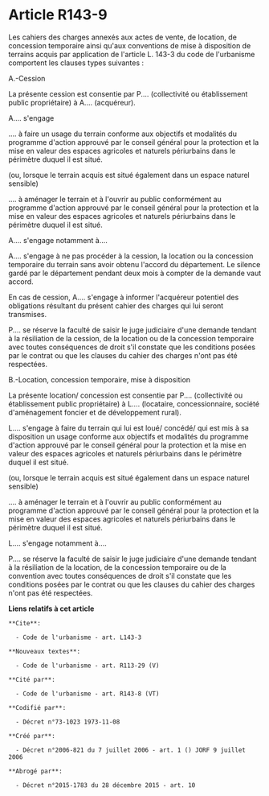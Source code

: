 # Article R143-9

Les cahiers des charges annexés aux actes de vente, de location, de concession temporaire ainsi qu'aux conventions de mise à
disposition de terrains acquis par application de l'article L. 143-3 du code de l'urbanisme comportent les clauses types
suivantes : 

A.-Cession 

La présente cession est consentie par P.... (collectivité ou établissement public propriétaire) à A.... (acquéreur). 

A.... s'engage

.... à faire un usage du terrain conforme aux objectifs et modalités du programme d'action approuvé par le conseil général
pour la protection et la mise en valeur des espaces agricoles et naturels périurbains dans le périmètre duquel il est situé. 

(ou, lorsque le terrain acquis est situé également dans un espace naturel sensible)

.... à aménager le terrain et à l'ouvrir au public conformément au programme d'action approuvé par le conseil général pour la
protection et la mise en valeur des espaces agricoles et naturels périurbains dans le périmètre duquel il est situé. 

A.... s'engage notamment à.... 

A.... s'engage à ne pas procéder à la cession, la location ou la concession temporaire du terrain sans avoir obtenu l'accord
du département. Le silence gardé par le département pendant deux mois à compter de la demande vaut accord. 

En cas de cession, A.... s'engage à informer l'acquéreur potentiel des obligations résultant du présent cahier des charges
qui lui seront transmises. 

P.... se réserve la faculté de saisir le juge judiciaire d'une demande tendant à la résiliation de la cession, de la location
ou de la concession temporaire avec toutes conséquences de droit s'il constate que les conditions posées par le contrat ou
que les clauses du cahier des charges n'ont pas été respectées. 

B.-Location, concession temporaire, mise à disposition 

La présente location/ concession est consentie par P.... (collectivité ou établissement public propriétaire) à L....
(locataire, concessionnaire, société d'aménagement foncier et de développement rural). 

L.... s'engage à faire du terrain qui lui est loué/ concédé/ qui est mis à sa disposition un usage conforme aux objectifs et
modalités du programme d'action approuvé par le conseil général pour la protection et la mise en valeur des espaces agricoles
et naturels périurbains dans le périmètre duquel il est situé. 

(ou, lorsque le terrain acquis est situé également dans un espace naturel sensible)

.... à aménager le terrain et à l'ouvrir au public conformément au programme d'action approuvé par le conseil général pour la
protection et la mise en valeur des espaces agricoles et naturels périurbains dans le périmètre duquel il est situé. 

L.... s'engage notamment à.... 

P.... se réserve la faculté de saisir le juge judiciaire d'une demande tendant à la résiliation de la location, de la
concession temporaire ou de la convention avec toutes conséquences de droit s'il constate que les conditions posées par le
contrat ou que les clauses du cahier des charges n'ont pas été respectées.

**Liens relatifs à cet article**

	**Cite**:

	  - Code de l'urbanisme - art. L143-3

	**Nouveaux textes**:

	  - Code de l'urbanisme - art. R113-29 (V)

	**Cité par**:

	  - Code de l'urbanisme - art. R143-8 (VT)

	**Codifié par**:

	  - Décret n°73-1023 1973-11-08

	**Créé par**:

	  - Décret n°2006-821 du 7 juillet 2006 - art. 1 () JORF 9 juillet 2006

	**Abrogé par**:

	  - Décret n°2015-1783 du 28 décembre 2015 - art. 10

